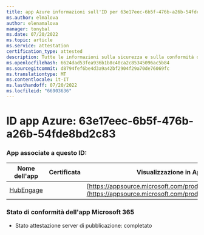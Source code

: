 ```yaml
---
title: app Azure informazioni sull'ID per 63e17eec-6b5f-476b-a26b-54fde8bd2c83
ms.author: elmalova
author: elenamalova
manager: tonybal
ms.date: 07/20/2022
ms.topic: article
ms.service: attestation
certification_type: attested
description: Tutte le informazioni sulla sicurezza e sulla conformità disponibili per 63e17eec-6b5f-476b-a26b-54fde8bd2c83.
ms.openlocfilehash: 6624dad53fea936b1b8c40ca2c85345096ac5b84
ms.sourcegitcommit: d8794fef6be4d3a9a42bf2904f29a70de76069fc
ms.translationtype: MT
ms.contentlocale: it-IT
ms.lasthandoff: 07/20/2022
ms.locfileid: "66903636"
---
```

# <a name="azure-app-id-63e17eec-6b5f-476b-a26b-54fde8bd2c83"></a>ID app Azure: 63e17eec-6b5f-476b-a26b-54fde8bd2c83


### <a name="apps-associated-with-this-id"></a>App associate a questo ID:
| **Nome dell'app** | **Certificata** | **Visualizzazione in AppSource** |
|--------------|---------------|-----------------------|
| [HubEngage](../forward/WA200003668.md) |  | [https://appsource.microsoft.com/product/office/WA200003668](https://appsource.microsoft.com/product/office/WA200003668) |

### <a name="microsoft-365-app-compliance-status"></a>Stato di conformità dell'app Microsoft 365
- Stato attestazione server di pubblicazione: completato
